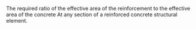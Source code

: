 ﻿The required ratio of the effective area of the reinforcement to the effective area of the concrete At any section of a reinforced concrete structural element.
